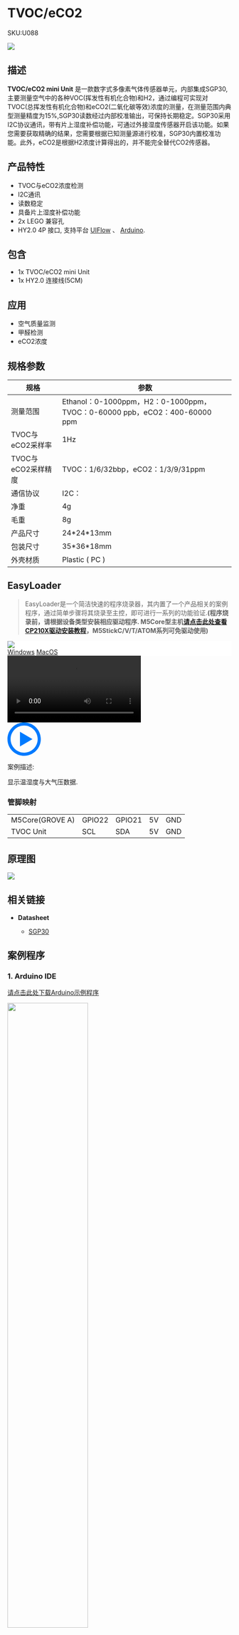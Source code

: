 # TVOC/eCO2

<el-tag effect="plain">SKU:U088</el-tag>

<div class="product_pic"><img src="assets/img/product_pics/unit/tvoc/tvoc.webp"></div>


## 描述

**TVOC/eCO2 mini Unit** 是一款数字式多像素气体传感器单元，内部集成SGP30,主要测量空气中的各种VOC(挥发性有机化合物)和H2，通过编程可实现对TVOC(总挥发性有机化合物)和eCO2(二氧化碳等效)浓度的测量，在测量范围内典型测量精度为15%,SGP30读数经过内部校准输出，可保持长期稳定。SGP30采用I2C协议通讯，带有片上湿度补偿功能，可通过外接湿度传感器开启该功能。如果您需要获取精确的结果，您需要根据已知测量源进行校准，SGP30内置校准功能。此外，eCO2是根据H2浓度计算得出的，并不能完全替代CO2传感器。

## 产品特性

- TVOC与eCO2浓度检测
- I2C通讯
- 读数稳定
- 具备片上湿度补偿功能
- 2x LEGO 兼容孔
- HY2.0 4P 接口, 支持平台 [UIFlow](http://flow.m5stack.com) 、 [Arduino](http://www.arduino.cc).

## 包含

- 1x TVOC/eCO2 mini Unit
- 1x HY2.0 连接线(5CM)

## 应用

- 空气质量监测
- 甲醛检测
- eCO2浓度

## 规格参数

<table class="table-1">
    <thead>
    <tr>
        <th>规格</th>
        <th>参数</th>
    </tr>
    </thead>
    <tbody>
        <tr>
            <td>测量范围</td>
            <td>Ethanol：0-1000ppm，H2：0-1000ppm，TVOC：0-60000 ppb，eCO2：400-60000 ppm</td>
        </tr>
        <tr>
            <td>TVOC与eCO2采样率</td>
            <td>1Hz</td>
        </tr>
        <tr>
            <td>TVOC与eCO2采样精度</td>
            <td>TVOC：1/6/32bbp，eCO2：1/3/9/31ppm</td>
        </tr>
        <tr>
            <td>通信协议</td>
            <td>I2C：</td>
        </tr>
        <tr>
            <td>净重</td>
            <td>4g</td>
        </tr>
        <tr>
            <td>毛重</td>
            <td>8g</td>
        </tr>
        <tr>
            <td>产品尺寸</td>
            <td>24*24*13mm</td>
        </tr>
        <tr>
            <td>包装尺寸</td>
            <td>35*36*18mm</td>
        </tr>
        <tr>
            <td>外壳材质</td>
            <td>Plastic ( PC )</td>
        </tr>
     </tbody>
</table>

## EasyLoader

>EasyLoader是一个简洁快速的程序烧录器，其内置了一个产品相关的案例程序，通过简单步骤将其烧录至主控，即可进行一系列的功能验证.**(程序烧录前，请根据设备类型安装相应驱动程序. M5Core型主机[请点击此处查看CP210X驱动安装教程](zh_CN/arduino/arduino_development?id=安装串口驱动)，M5StickC/V/T/ATOM系列可免驱动使用)**

<div class="easyloader-box">
    <div style="background-color:white;">
        <div><img src="https://m5stack.oss-cn-shenzhen.aliyuncs.com/image/easyloader_intro.webp"></div>
        <div class="easyloader-btn">
            <a href="https://m5stack.oss-cn-shenzhen.aliyuncs.com/EasyLoader/Windows/UNIT/For%20M5Core/EasyLoader_TVOC_Unit.exe">Windows</a>
            <a href="https://m5stack.oss-cn-shenzhen.aliyuncs.com/EasyLoader/MacOS/UNIT/EasyLoader_TVOC_eCO2_UNIT_With_M5Core.dmg">MacOS</a>
            <!-- <a>Linux</a>
            <a>MacOS</a> -->
        </div>
    </div>
    <div>
        <video id="example_video" controls>
            <source src="https://m5stack.oss-cn-shenzhen.aliyuncs.com/video/Product_example_video/Unit/TVOC%20eCO2.mp4" type="video/mp4">
        </video>
        <div class="easyloader-mask">
        <a>
            <svg id="play-btn" t="1583228776634" class="icon" viewBox="0 0 1024 1024" version="1.1" xmlns="http://www.w3.org/2000/svg" p-id="4152" width="75" height="75"><path d="M512 0C229.216 0 0 229.216 0 512s229.216 512 512 512 512-229.216 512-512S794.784 0 512 0z m0 928C282.24 928 96 741.76 96 512S282.24 96 512 96s416 186.24 416 416-186.24 416-416 416zM384 288l384 224-384 224z" p-id="4153" fill="#007aff"></path></svg></a>
            <p>案例描述:</p>
            <p>显示温湿度与大气压数据.</p>
        </div>
    </div>
</div>

### 管脚映射

<table>
 <tr><td>M5Core(GROVE A)</td><td>GPIO22</td><td>GPIO21</td><td>5V</td><td>GND</td></tr>
 <tr><td>TVOC Unit</td><td>SCL</td><td>SDA</td><td>5V</td><td>GND</td></tr>
</table>

## 原理图

<img src="assets/img/product_pics/unit/envII_sch.webp">


## 相关链接

- **Datasheet** 

   - [SGP30](https://m5stack.oss-cn-shenzhen.aliyuncs.com/resource/docs/datasheet/unit/Sensirion_Gas_Sensors_SGP30_Datasheet.pdf)

## 案例程序

### 1. Arduino IDE

[请点击此处下载Arduino示例程序](https://github.com/m5stack/M5-ProductExampleCodes/tree/master/Unit/TVOC)

<img src="assets/img/product_pics/unit/envII/envII_03.webp" width="60%">

<script>

   var purchase_link = '';

   anchor_search(purchase_link);
   scrollFunc();

</script>
